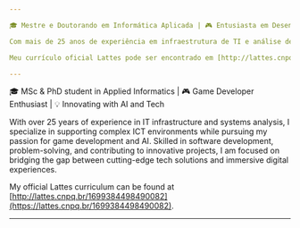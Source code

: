 ```yaml
---

🎓 Mestre e Doutorando em Informática Aplicada | 🎮 Entusiasta em Desenvolvimento de Jogos | 💡 Inovando com IA e Tecnologia

Com mais de 25 anos de experiência em infraestrutura de TI e análise de sistemas, atuo no suporte a ambientes complexos de TIC, enquanto sigo minha paixão por desenvolvimento de jogos e IA. Hábil em desenvolvimento de software, resolução de problemas e colaboração em projetos inovadores, meu foco é unir soluções tecnológicas de ponta com experiências digitais imersivas.

Meu currículo oficial Lattes pode ser encontrado em [http://lattes.cnpq.br/1699384498490082](https://lattes.cnpq.br/1699384498490082).

---
```


🎓 MSc & PhD student in Applied Informatics | 🎮 Game Developer Enthusiast | 💡 Innovating with AI and Tech

With over 25 years of experience in IT infrastructure and systems analysis, I specialize in supporting complex ICT environments while pursuing my passion for game development and AI. Skilled in software development, problem-solving, and contributing to innovative projects, I am focused on bridging the gap between cutting-edge tech solutions and immersive digital experiences.

My official Lattes curriculum can be found at [http://lattes.cnpq.br/1699384498490082](https://lattes.cnpq.br/1699384498490082).

---
